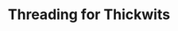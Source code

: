 ---
layout: post
title: Threading for Thickwits
description: join me on a journey to competency
summary: again, broad, but whatever
tags: coding learning leetcode AS4AS
---
